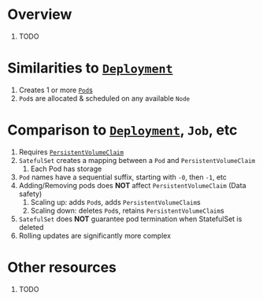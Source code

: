 # Overview
1. TODO


# Similarities to [`Deployment`](./k8s.deploy.md)
1. Creates 1 or more [`Pod`s](./k8s.pod.md)
1. `Pod`s are allocated & scheduled on any available `Node`


# Comparison to [`Deployment`](./k8s.deploy.md), `Job`, etc
1. Requires [`PersistentVolumeClaim`](./k8s.volumes.md)
1. `SatefulSet` creates a mapping between a `Pod` and `PersistentVolumeClaim`
    1. Each Pod has storage
1. `Pod` names have a sequential suffix, starting with `-0`, then `-1`, etc
1. Adding/Removing pods does **NOT** affect `PersistentVolumeClaim` (Data safety)
    1. Scaling up: adds `Pod`s, adds `PersistentVolumeClaim`s
    1. Scaling down: deletes `Pod`s, retains `PersistentVolumeClaim`s
1. `SatefulSet` does **NOT** guarantee pod termination when StatefulSet is deleted
1. Rolling updates are significantly more complex


# Other resources
1. TODO
